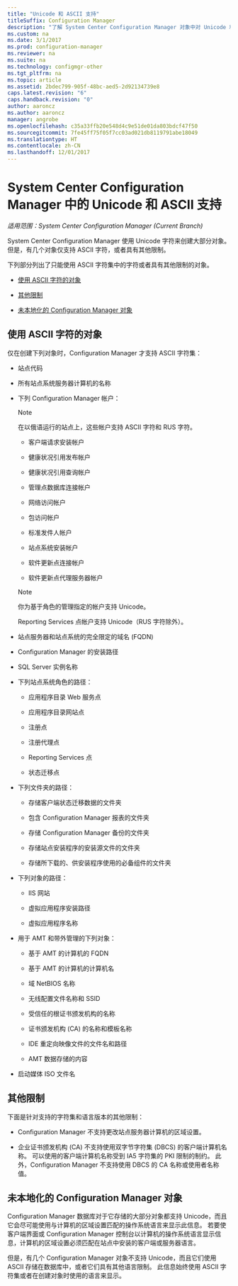 ```yaml
---
title: "Unicode 和 ASCII 支持"
titleSuffix: Configuration Manager
description: "了解 System Center Configuration Manager 对象中对 Unicode 和 ASCII 字符的支持。"
ms.custom: na
ms.date: 3/1/2017
ms.prod: configuration-manager
ms.reviewer: na
ms.suite: na
ms.technology: configmgr-other
ms.tgt_pltfrm: na
ms.topic: article
ms.assetid: 2bdec799-905f-48bc-aed5-2d92134739e8
caps.latest.revision: "6"
caps.handback.revision: "0"
author: aaroncz
ms.author: aaroncz
manager: angrobe
ms.openlocfilehash: c35a33ffb20e548d4c9e51de01da803bdcf47f50
ms.sourcegitcommit: 7fe45ff75f05f7cc03ad021db8119791abe18049
ms.translationtype: HT
ms.contentlocale: zh-CN
ms.lasthandoff: 12/01/2017
---
```

# <a name="unicode-and-ascii-support-in-system-center-configuration-manager"></a>System Center Configuration Manager 中的 Unicode 和 ASCII 支持

*适用范围：System Center Configuration Manager (Current Branch)*

System Center Configuration Manager 使用 Unicode 字符来创建大部分对象。 但是，有几个对象仅支持 ASCII 字符，或者具有其他限制。  

 下列部分列出了只能使用 ASCII 字符集中的字符或者具有其他限制的对象。  

-   [使用 ASCII 字符的对象](#BKMK_ASCIIchar)  

-   [其他限制](#BKMK_OtherCharLimitations)  

-   [未本地化的 Configuration Manager 对象](#BKMK_LangNonLocalize)  

##  <a name="BKMK_ASCIIchar"></a>使用 ASCII 字符的对象  
 仅在创建下列对象时，Configuration Manager 才支持 ASCII 字符集：  

-   站点代码  

-   所有站点系统服务器计算机的名称  

-   下列 Configuration Manager 帐户：  

    > [!NOTE]  
    >  在以俄语运行的站点上，这些帐户支持 ASCII 字符和 RUS 字符。  

    -   客户端请求安装帐户  

    -   健康状况引用发布帐户  

    -   健康状况引用查询帐户  

    -   管理点数据库连接帐户  

    -   网络访问帐户  

    -   包访问帐户  

    -   标准发件人帐户  

    -   站点系统安装帐户  

    -   软件更新点连接帐户  

    -   软件更新点代理服务器帐户  

    > [!NOTE]  
    >  你为基于角色的管理指定的帐户支持 Unicode。  
    >   
    >  Reporting Services 点帐户支持 Unicode（RUS 字符除外）。  

-   站点服务器和站点系统的完全限定的域名 (FQDN)  

-   Configuration Manager 的安装路径  

-   SQL Server 实例名称  

-   下列站点系统角色的路径：  

    -   应用程序目录 Web 服务点  

    -   应用程序目录网站点  

    -   注册点  

    -   注册代理点  

    -   Reporting Services 点  

    -   状态迁移点  

-   下列文件夹的路径：  

    -   存储客户端状态迁移数据的文件夹  

    -   包含 Configuration Manager 报表的文件夹  

    -   存储 Configuration Manager 备份的文件夹  

    -   存储站点安装程序的安装源文件的文件夹  

    -   存储所下载的、供安装程序使用的必备组件的文件夹  

-   下列对象的路径：  

    -   IIS 网站  

    -   虚拟应用程序安装路径  

    -   虚拟应用程序名称  

-   用于 AMT 和带外管理的下列对象：  

    -   基于 AMT 的计算机的 FQDN  

    -   基于 AMT 的计算机的计算机名  

    -   域 NetBIOS 名称  

    -   无线配置文件名称和 SSID  

    -   受信任的根证书颁发机构的名称  

    -   证书颁发机构 (CA) 的名称和模板名称  

    -   IDE 重定向映像文件的文件名和路径  

    -   AMT 数据存储的内容  

-   启动媒体 ISO 文件名  

##  <a name="BKMK_OtherCharLimitations"></a>其他限制  
 下面是针对支持的字符集和语言版本的其他限制：  

-   Configuration Manager 不支持更改站点服务器计算机的区域设置。  

-   企业证书颁发机构 (CA) 不支持使用双字节字符集 (DBCS) 的客户端计算机名称。 可以使用的客户端计算机名称受到 IA5 字符集的 PKI 限制的制约。 此外，Configuration Manager 不支持使用 DBCS 的 CA 名称或使用者名称值。  

##  <a name="BKMK_LangNonLocalize"></a>未本地化的 Configuration Manager 对象  
 Configuration Manager 数据库对于它存储的大部分对象都支持 Unicode，而且它会尽可能使用与计算机的区域设置匹配的操作系统语言来显示此信息。 若要使客户端界面或 Configuration Manager 控制台以计算机的操作系统语言显示信息，计算机的区域设置必须匹配在站点中安装的客户端或服务器语言。  

 但是，有几个 Configuration Manager 对象不支持 Unicode，而且它们使用 ASCII 存储在数据库中，或者它们具有其他语言限制。 此信息始终使用 ASCII 字符集或者在创建对象时使用的语言来显示。  
